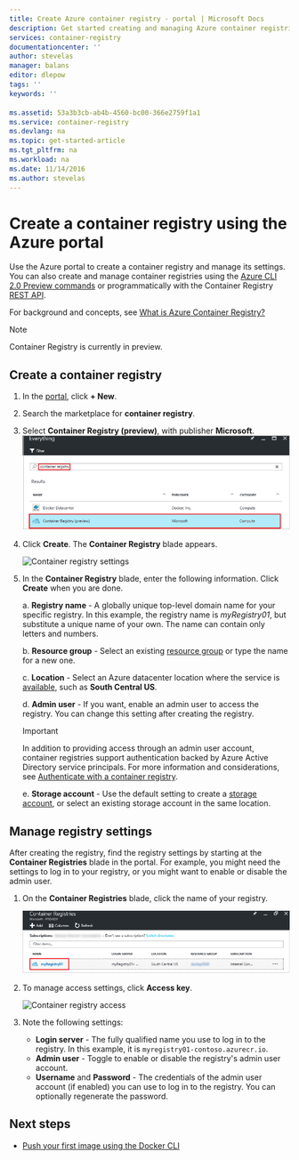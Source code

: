 ```yaml
---
title: Create Azure container registry - portal | Microsoft Docs
description: Get started creating and managing Azure container registries with the Azure portal
services: container-registry
documentationcenter: ''
author: stevelas
manager: balans
editor: dlepow
tags: ''
keywords: ''

ms.assetid: 53a3b3cb-ab4b-4560-bc00-366e2759f1a1
ms.service: container-registry
ms.devlang: na
ms.topic: get-started-article
ms.tgt_pltfrm: na
ms.workload: na
ms.date: 11/14/2016
ms.author: stevelas
---
```

# Create a container registry using the Azure portal
Use the Azure portal to create a container registry and manage its settings. You can also create and manage container registries using the [Azure CLI 2.0 Preview commands](container-registry-get-started-azure-cli.md) or programmatically with the Container Registry [REST API](https://go.microsoft.com/fwlink/p/?linkid=834376).

For background and concepts, see [What is Azure Container Registry?](container-registry-intro.md)


> [!NOTE]
> Container Registry is currently in preview.


## Create a container registry
1. In the [portal](https://portal.azure.com), click **+ New**.
2. Search the marketplace for **container registry**.
3. Select **Container Registry (preview)**, with publisher **Microsoft**. 
    ![Container Registry service in Azure Marketplace](./media/container-registry-get-started-portal/container-registry-marketplace.png)
4. Click **Create**. The **Container Registry** blade appears.

    ![Container registry settings](./media/container-registry-get-started-portal/container-registry-settings.png)
5. In the **Container Registry** blade, enter the following information. Click **Create** when you are done.
   
    a. **Registry name** - A globally unique top-level domain name for your specific registry. In this example, the registry name is *myRegistry01*, but substitute a unique name of your own. The name can contain only letters and numbers.
   
    b. **Resource group** - Select an existing [resource group](../azure-resource-manager/resource-group-overview.md#resource-groups) or type the name for a new one. 
   
    c. **Location** - Select an Azure datacenter location where the service is [available](https://azure.microsoft.com/regions/services/), such as **South Central US**. 
   
    d. **Admin user** - If you want, enable an admin user to access the registry. You can change this setting after creating the registry.
   
   > [!IMPORTANT]
   > In addition to providing access through an admin user account, container registries support authentication backed by Azure Active Directory service principals. For more information and considerations, see [Authenticate with a container registry](container-registry-authentication.md).
   
    e. **Storage account** - Use the default setting to create a [storage account](../storage/storage-introduction.md), or select an existing storage account in the same location.

## Manage registry settings
After creating the registry, find the registry settings by starting at the **Container Registries** blade in the portal. For example, you might need the settings to log in to your registry, or you might want to enable or disable the admin user.

1. On the **Container Registries** blade, click the name of your registry.
   
    ![Container registry blade](./media/container-registry-get-started-portal/container-registry-blade.png)
2. To manage access settings, click **Access key**.
   
    ![Container registry access](./media/container-registry-get-started-portal/container-registry-access.png)
3. Note the following settings:
   
   * **Login server** - The fully qualified name you use to log in to the registry. In this example, it is `myregistry01-contoso.azurecr.io`.
   * **Admin user** - Toggle to enable or disable the registry's admin user account.
   * **Username** and **Password** - The credentials of the admin user account (if enabled) you can use to log in to the registry. You can optionally regenerate the password.

## Next steps
* [Push your first image using the Docker CLI](container-registry-get-started-docker-cli.md)



